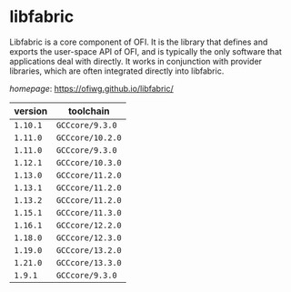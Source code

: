 # libfabric

Libfabric is a core component of OFI. It is the library that defines and exports the user-space API of OFI, and is typically the only software that applications deal with directly. It works in conjunction with provider libraries, which are often integrated directly into libfabric.

*homepage*: <https://ofiwg.github.io/libfabric/>

version | toolchain
--------|----------
``1.10.1`` | ``GCCcore/9.3.0``
``1.11.0`` | ``GCCcore/10.2.0``
``1.11.0`` | ``GCCcore/9.3.0``
``1.12.1`` | ``GCCcore/10.3.0``
``1.13.0`` | ``GCCcore/11.2.0``
``1.13.1`` | ``GCCcore/11.2.0``
``1.13.2`` | ``GCCcore/11.2.0``
``1.15.1`` | ``GCCcore/11.3.0``
``1.16.1`` | ``GCCcore/12.2.0``
``1.18.0`` | ``GCCcore/12.3.0``
``1.19.0`` | ``GCCcore/13.2.0``
``1.21.0`` | ``GCCcore/13.3.0``
``1.9.1`` | ``GCCcore/9.3.0``
